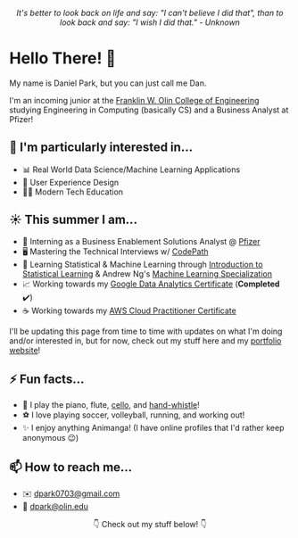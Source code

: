 <p align="center"><em>It's better to look back on life and say: "I can't believe I did that", than to look back and say: "I wish I did that." - Unknown</em>

# Hello There! 👋

My name is Daniel Park, but you can just call me Dan.

I'm an incoming junior at the [Franklin W. Olin College of Engineering](https://www.olin.edu) studying Engineering in Computing (basically CS) and a Business Analyst at Pfizer!

## 🤔 I'm particularly interested in...
- 📊 Real World Data Science/Machine Learning Applications
- 🎨 User Experience Design
- 🧑‍🏫 Modern Tech Education

## ☀️ This summer I am...
- 🔬 Interning as a Business Enablement Solutions Analyst @ [Pfizer](https://www.pfizer.com/)
- 🖥️ Mastering the Technical Interviews w/ [CodePath](https://www.codepath.org/)
- 🤖 Learning Statistical & Machine Learning through [Introduction to Statistical Learning](https://www.statlearning.com/) & Andrew Ng's [Machine Learning Specialization](https://www.coursera.org/specializations/machine-learning-introduction)
- 📈 Working towards my [Google Data Analytics Certificate](https://www.coursera.org/account/accomplishments/specialization/certificate/Y3PXBUPXEKAC) (**Completed** ✔️)
- ☕ Working towards my [AWS Cloud Practitioner Certificate](https://aws.amazon.com/certification/certified-cloud-practitioner/)

I'll be updating this page from time to time with updates on what I'm doing and/or interested in, but for now, check out my stuff here and my [portfolio website](https://danpark13.github.io/)!
  
<!--
## 🌱 I’m currently learning...
- 🌐 Full Stack Web Development
- 🤖 Robotics Operating System (ROS) with Python
- 🎼 Sound Production
  
## 🤔 I'm interested in...
- 📂 Contributing to Open Source Projects
- 🖥️ Digital Transformation
- ☕ Linux Distribution Flavors
- 💰 Cryptocurrencies -->

<!-- - 👯 I’m looking to collaborate on ...
- 🤔 I’m looking for help with ...
- 💬 Ask me about ... -->

## ⚡ Fun facts...
- 🎵 I play the piano, flute, [cello](https://www.youtube.com/watch?v=OJLrD3mBkVM&ab_channel=DanielPark), and [hand-whistle](https://www.youtube.com/watch?v=TL5ZBja8sWI&ab_channel=DanielPark)!
- ⚽ I love playing soccer, volleyball, running, and working out!
- ✨ I enjoy anything Animanga! (I have online profiles that I'd rather keep anonymous 😉)

## 📫 How to reach me...
- ✉️ dpark0703@gmail.com
- 🏫 dpark@olin.edu

<p align="center">👇 Check out my stuff below! 👇

